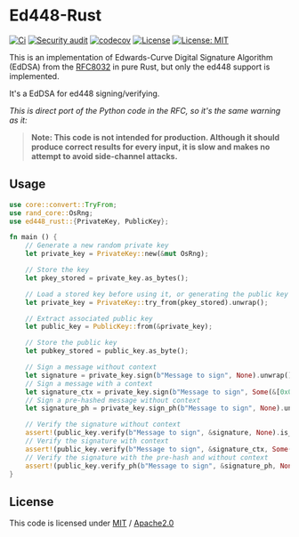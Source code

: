 # Ed448-Rust

[![Ci](https://github.com/lolo32/ed448-rust/actions/workflows/ci.yml/badge.svg)](https://github.com/lolo32/ed448-rust/actions/workflows/ci.yml)
[![Security audit](https://github.com/lolo32/ed448-rust/actions/workflows/audit.yml/badge.svg)](https://github.com/lolo32/ed448-rust/actions/workflows/audit.yml)
[![codecov](https://codecov.io/gh/lolo32/ed448-rust/branch/main/graph/badge.svg?token=V206OZ48AA)](https://codecov.io/gh/lolo32/ed448-rust)
[![License](https://img.shields.io/badge/License-Apache%202.0-blue.svg)](https://opensource.org/licenses/Apache-2.0)
[![License: MIT](https://img.shields.io/badge/License-MIT-yellow.svg)](https://opensource.org/licenses/MIT)

This is an implementation of Edwards-Curve Digital Signature Algorithm (EdDSA)
from the [RFC8032](https://tools.ietf.org/html/rfc8032) in pure Rust,
but only the ed448 support is implemented.

It's a EdDSA for ed448 signing/verifying.

_This is direct port of the Python code in the RFC, so it's the same warning
as it:_

> **Note: This code is not intended for production.  Although it should**
> **produce correct results for every input, it is slow and makes no**
> **attempt to avoid side-channel attacks.**

## Usage

```rust
use core::convert::TryFrom;
use rand_core::OsRng;
use ed448_rust::{PrivateKey, PublicKey};

fn main () {
    // Generate a new random private key
    let private_key = PrivateKey::new(&mut OsRng);

    // Store the key
    let pkey_stored = private_key.as_bytes();

    // Load a stored key before using it, or generating the public key
    let private_key = PrivateKey::try_from(pkey_stored).unwrap();

    // Extract associated public key
    let public_key = PublicKey::from(&private_key);

    // Store the public key
    let pubkey_stored = public_key.as_byte();

    // Sign a message without context
    let signature = private_key.sign(b"Message to sign", None).unwrap();
    // Sign a message with a context
    let signature_ctx = private_key.sign(b"Message to sign", Some(&[0x01, 0xA6])).unwrap();
    // Sign a pre-hashed message without context
    let signature_ph = private_key.sign_ph(b"Message to sign", None).unwrap();

    // Verify the signature without context
    assert!(public_key.verify(b"Message to sign", &signature, None).is_ok());
    // Verify the signature with context
    assert!(public_key.verify(b"Message to sign", &signature_ctx, Some(&[0x01, 0xA6])).is_ok());
    // Verify the signature with the pre-hash and without context
    assert!(public_key.verify_ph(b"Message to sign", &signature_ph, None).is_ok());
}
```

## License

This code is licensed under [MIT] / [Apache2.0]

[MIT]: LICENSE_MIT.txt
[Apache2.0]: LICENSE_APACHE2.txt
